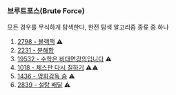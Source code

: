 ### 브루트포스(Brute Force)

모든 경우를 무식하게 탐색한다, 완전 탐색 알고리즘 종류 중 하나

1. <a href="https://www.acmicpc.net/problem/2798" target="_blank">2798 - 블랙잭</a> ⚠️
2. <a href="https://www.acmicpc.net/problem/2231" target="_blank">2231 - 분해합</a>
3. <a href="https://www.acmicpc.net/problem/19532" target="_blank">19532 - 수학은 비대면강의입니다</a> ⚠️
4. <a href="https://www.acmicpc.net/problem/1018" target="_blank">1018 - 체스판 다시 칠하기</a> ⚠️⚠️
5. <a href="https://www.acmicpc.net/problem/1436" target="_blank">1436 - 영화감독 숌</a> ⚠️
6. <a href="https://www.acmicpc.net/problem/2839" target="_blank">2839 - 설탕 배달</a> ⚠️
